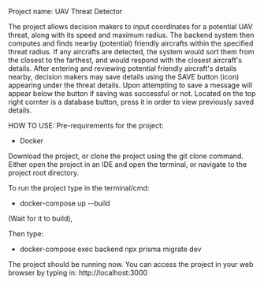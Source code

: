 Project name: UAV Threat Detector

The project allows decision makers to input coordinates for a potential UAV threat, along with its speed and maximum radius.
The backend system then computes and finds nearby (potential) friendly aircrafts within the specified threat radius.
If any aircrafts are detected, the system would sort them from the closest to the farthest, and would respond with the closest aircraft's details.
After entering and reviewing potential friendly aircraft's details nearby, decision makers may save details using the SAVE button (icon) appearing under the threat details. Upon attempting to save a message will appear below the button if saving was successful or not.
Located on the top right cornter is a database button, press it in order to view previously saved details.

HOW TO USE:
Pre-requirements for the project:
  - Docker

Download the project, or clone the project using the git clone command.
Either open the project in an IDE and open the terminal, or navigate to the project root directory.

To run the project type in the terminal/cmd:
  - docker-compose up --build

(Wait for it to build),

Then type: 
  - docker-compose exec backend npx prisma migrate dev

The project should be running now. You can access the project in your web browser by typing in:
  http://localhost:3000

  
